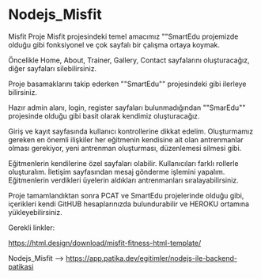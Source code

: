 # Nodejs_Misfit

Misfit Proje
Misfit projesindeki temel amacımız ""SmartEdu projemizde olduğu gibi fonksiyonel ve çok sayfalı bir çalışma ortaya koymak.

Öncelikle Home, About, Trainer, Gallery, Contact sayfalarını oluşturacağız, diğer sayfaları silebilirsiniz.

Proje basamaklarını takip ederken ""SmartEdu"" projesindeki gibi ilerleye bilirsiniz.

Hazır admin alanı, login, register sayfaları bulunmadığından ""SmarEdu"" projesinde olduğu gibi basit olarak kendimiz oluşturacağız.

Giriş ve kayıt sayfasında kullanıcı kontrollerine dikkat edelim. Oluşturmamız gereken en önemli ilişkiler her eğitmenin kendisine ait olan antrenmanlar olması gerekiyor, yeni antrenman oluşturması, düzenlemesi silmesi gibi.

Eğitmenlerin kendilerine özel sayfaları olabilir. Kullanıcıları farklı rollerle oluşturalım. İletişim sayfasından mesaj gönderme işlemini yapalım. Eğitmenlerin verdikleri üyelerin aldıkları antrenmanları sıralayabilirsiniz.

Proje tamamlandıktan sonra PCAT ve SmartEdu projelerinde olduğu gibi, içerikleri kendi GitHUB hesaplarınızda bulundurabilir ve HEROKU ortamına yükleyebilirsiniz.

Gerekli linkler:

https://html.design/download/misfit-fitness-html-template/

Nodejs_Misfit --> https://app.patika.dev/egitimler/nodejs-ile-backend-patikasi
